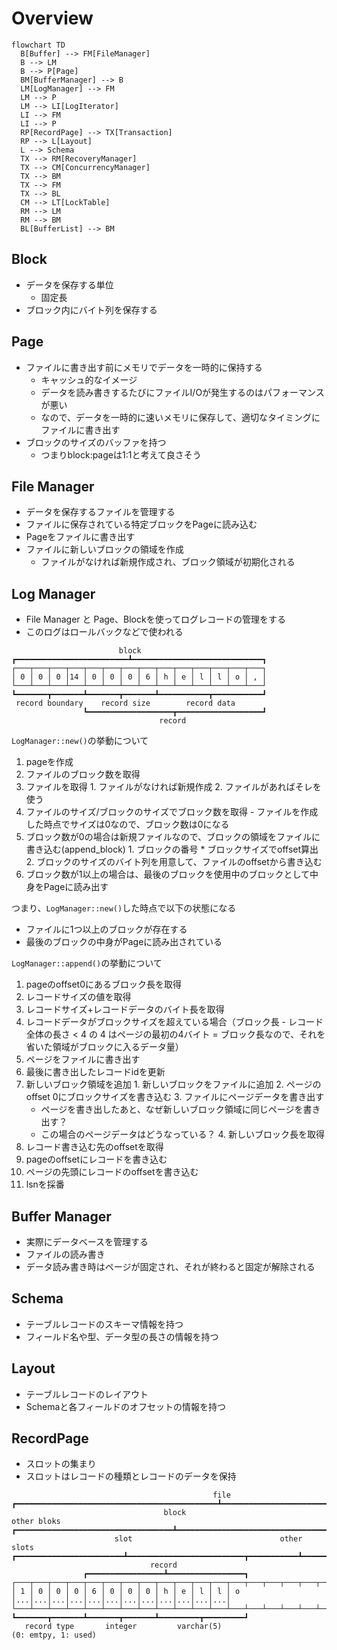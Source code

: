 # Overview

```mermaid
flowchart TD
  B[Buffer] --> FM[FileManager]
  B --> LM
  B --> P[Page]
  BM[BufferManager] --> B
  LM[LogManager] --> FM
  LM --> P
  LM --> LI[LogIterator]
  LI --> FM
  LI --> P
  RP[RecordPage] --> TX[Transaction]
  RP --> L[Layout]
  L --> Schema
  TX --> RM[RecoveryManager]
  TX --> CM[ConcurrencyManager]
  TX --> BM
  TX --> FM
  TX --> BL
  CM --> LT[LockTable]
  RM --> LM
  RM --> BM
  BL[BufferList] --> BM
```

## Block
- データを保存する単位
  - 固定長
- ブロック内にバイト列を保存する

## Page
- ファイルに書き出す前にメモリでデータを一時的に保持する
  - キャッシュ的なイメージ
  - データを読み書きするたびにファイルI/Oが発生するのはパフォーマンスが悪い
  - なので、データを一時的に速いメモリに保存して、適切なタイミングにファイルに書き出す
- ブロックのサイズのバッファを持つ
  - つまりblock:pageは1:1と考えて良さそう

## File Manager
- データを保存するファイルを管理する
- ファイルに保存されている特定ブロックをPageに読み込む
- Pageをファイルに書き出す
- ファイルに新しいブロックの領域を作成
  - ファイルがなければ新規作成され、ブロック領域が初期化される

## Log Manager
- File Manager と Page、Blockを使ってログレコードの管理をする
- このログはロールバックなどで使われる

```
                        block
┏━━━━━━━━━━━━━━━━━━━━━━━━━┻━━━━━━━━━━━━━━━━━━━━━━━━━━━━━┓
┌───┬───┬───┬───┬───┬───┬───┬───┬───┬───┬───┬───┬───┬───┐
│ 0 │ 0 │ 0 │14 │ 0 │ 0 │ 0 │ 6 │ h │ e │ l │ l │ o │ , │
└───┴───┴───┴───┴───┴───┴───┴───┴───┴───┴───┴───┴───┴───┘
┗━━━━━━━┳━━━━━━━┻━━━━━━━┳━━━━━━━┻━━━━━━━━━━━┳━━━━━━━━━━━┛
 record boundary    record size        record data
                ┗━━━━━━━━━━━━━━━━━━━┳━━━━━━━━━━━━━━━━━━━┛
                                 record
```

`LogManager::new()`の挙動について

1. pageを作成
2. ファイルのブロック数を取得
  1. ファイルを取得
    1. ファイルがなければ新規作成
    2. ファイルがあればそレを使う
  2. ファイルのサイズ/ブロックのサイズでブロック数を取得
    - ファイルを作成した時点でサイズは0なので、ブロック数は0になる
  3. ブロック数が0の場合は新規ファイルなので、ブロックの領域をファイルに書き込む(append_block)
    1. ブロックの番号 * ブロックサイズでoffset算出
    2. ブロックのサイズのバイト列を用意して、ファイルのoffsetから書き込む
  4. ブロック数が1以上の場合は、最後のブロックを使用中のブロックとして中身をPageに読み出す

つまり、`LogManager::new()`した時点で以下の状態になる

- ファイルに1つ以上のブロックが存在する
- 最後のブロックの中身がPageに読み出されている

`LogManager::append()`の挙動について

1. pageのoffset0にあるブロック長を取得
2. レコードサイズの値を取得
3. レコードサイズ+レコードデータのバイト長を取得
4. レコードデータがブロックサイズを超えている場合（ブロック長 - レコード全体の長さ < 4 の 4 はページの最初の4バイト = ブロック長なので、それを省いた領域がブロックに入るデータ量）
  1. ページをファイルに書き出す
  2. 最後に書き出したレコードidを更新
  3. 新しいブロック領域を追加
    1. 新しいブロックをファイルに追加
    2. ページのoffset 0にブロックサイズを書き込む
    3. ファイルにページデータを書き出す
      - ページを書き出したあと、なぜ新しいブロック領域に同じページを書き出す？
      - この場合のページデータはどうなっている？
    4. 新しいブロック長を取得
  4. レコード書き込む先のoffsetを取得
  5. pageのoffsetにレコードを書き込む
  6. ページの先頭にレコードのoffsetを書き込む
  7. lsnを採番

## Buffer Manager
- 実際にデータベースを管理する
- ファイルの読み書き
- データ読み書き時はページが固定され、それが終わると固定が解除される

## Schema
- テーブルレコードのスキーマ情報を持つ
- フィールド名や型、データ型の長さの情報を持つ

## Layout
- テーブルレコードのレイアウト
- Schemaと各フィールドのオフセットの情報を持つ

## RecordPage
- スロットの集まり
- スロットはレコードの種類とレコードのデータを保持

```
                                             file
┏━━━━━━━━━━━━━━━━━━━━━━━━━━━━━━━━━━━━━━━━━━━━━┻━━━━━━━━━━━━━━━━━━━━━━━━━━━━━━━━━━━━━━━━━━━━━━━━━━━━━┓
                                  block                                             other bloks   
┏━━━━━━━━━━━━━━━━━━━━━━━━━━━━━━━━━━━┻━━━━━━━━━━━━━━━━━━━━━━━━━━━━━━━━━━━━━━━┳━━━━━━━━━━━┻━━━━━━━━━━━┓
                       slot                                 other slots
┏━━━━━━━━━━━━━━━━━━━━━━━━┻━━━━━━━━━━━━━━━━━━━━━━━━━━┳━━━━━━━━━━━┻━━━━━━━━━━━┓
                               record
                ┏━━━━━━━━━━━━━━━━━┻━━━━━━━━━━━━━━━━━┓
┌───┬───┬───┬───┬───┬───┬───┬───┬───┬───┬───┬───┬───┬───┬───┬───┬───┬───┬───┬───┬───┬───┬───┬───┬───┐
│ 1 │ 0 │ 0 │ 0 │ 6 │ 0 │ 0 │ 0 │ h │ e │ l │ l │ o │...│...│...│...│...│...│...│...│...│...│...│...│
└───┴───┴───┴───┴───┴───┴───┴───┴───┴───┴───┴───┴───┴───┴───┴───┴───┴───┴───┴───┴───┴───┴───┴───┴───┘
┗━━━━━━━┳━━━━━━━┻━━━━━━━┳━━━━━━━┻━━━━━━━━━┳━━━━━━━━━┛
   record type       integer         varchar(5)
(0: emtpy, 1: used)
```
